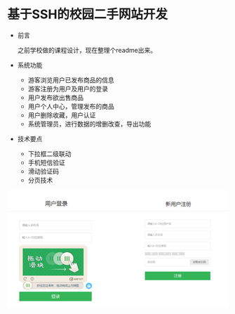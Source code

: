 # 基于SSH的校园二手网站开发
* 前言

     之前学校做的课程设计，现在整理个readme出来。
* 系统功能
    * 游客浏览用户已发布商品的信息
    * 游客注册为用户及用户的登录
    * 用户发布欲出售商品
    * 用户个人中心，管理发布的商品
    * 用户删除收藏，用户认证
    * 系统管理员，进行数据的增删改查，导出功能
* 技术要点
    * 下拉框二级联动
    * 手机短信验证
    * 滑动验证码
    * 分页技术
    
![](/WebRoot/images/login.png "模态框登录注册")